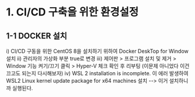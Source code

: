 # 1. CI/CD 구축을 위한 환경설정
## 1-1 DOCKER 설치
i) CI/CD 구동을 위한 CentOS 8을 설치하기 위하여 Docker DeskTop for Window 설치
ii) 관리자의 가상화 부분 true로 변경
iii) 제어판 > 프로그램 설치 및 제거 > Window 기능 켜기/끄기 클릭 > Hyper-V 체크 확인 후 리부팅  (이문제 아니었다 이건 끄고도 되는지 다시해보자)
iv) WSL 2 installation is incomplete. 이 에러 발생하여
WSL2 Linux kernel update package for x64 machines 설치 --> 이거 설치하니까 실행된다.

